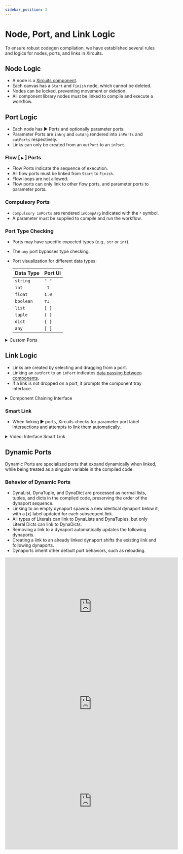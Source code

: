 ```yaml
---
sidebar_position: 3
---
```

# Node, Port, and Link Logic

To ensure robust codegen compilation, we have established several rules and logics for nodes, ports, and links in Xircuits.

## Node Logic

- A node is a [Xircuits component](./components/).
- Each canvas has a `Start` and `Finish` node, which cannot be deleted.
- Nodes can be locked, preventing movement or deletion.
- All component library nodes must be linked to compile and execute a workflow.

## Port Logic

- Each node has ▶ Ports and optionally parameter ports.
- Parameter Ports are `inArg` and `outArg` rendered into `inPorts` and `outPorts` respectively.
- Links can only be created from an `outPort` to an `inPort`.

### Flow [ `▶` ] Ports

- Flow Ports indicate the sequence of execution.
- All flow ports must be linked from `Start` to `Finish`.
- Flow loops are not allowed.
- Flow ports can only link to other flow ports, and parameter ports to parameter ports.

### Compulsory Ports

- `Compulsory inPorts` are rendered `inCompArg` indicated with the `*` symbol.
- A parameter must be supplied to compile and run the workflow.

### Port Type Checking

- Ports may have specific expected types (e.g., `str` or `int`).
- The `any` port bypasses type checking.
- Port visualization for different data types:

    | Data Type | Port UI |
    |-----------|---------|
    | `string`  | `" "`   |
    | `int`     | ` 1`    |
    | `float`   | `1.0`   |
    | `boolean` | `⊤⊥`    |
    | `list`    | `[ ]`   |
    | `tuple`   | `( )`   |
    | `dict`    | `{ }`   |
    | `any`     | `[_]`   |

    
<details>
<summary>Custom Ports</summary>
<p align="center">
<img src="/img/docs/interface-custom-ports.gif"></img></p>
</details>

## Link Logic

- Links are created by selecting and dragging from a port.
- Linking an `outPort` to an `inPort` indicates [data passing between components](main/developer-guide/passing-data-between-components.md).
- If a link is not dropped on a port, it prompts the component tray interface.
<details>
<summary>Component Chaining Interface</summary>
<p align="center">
<img src="/img/docs/interface-chain.gif"></img></p>
</details>

### Smart Link

- When linking ▶ ports, Xircuits checks for parameter port label intersections and attempts to link them automatically.

<details>
<summary>Video: Interface Smart Link</summary>
<p align="center">
<img src="/img/docs/interface-smart-link.gif"></img></p>
</details>

## Dynamic Ports

Dynamic Ports are specialized ports that expand dynamically when linked, while being treated as a singular variable in the compiled code.

### Behavior of Dynamic Ports

- DynaList, DynaTuple, and DynaDict are processed as normal lists, tuples, and dicts in the compiled code, preserving the order of the dynaport sequence.
- Linking to an empty dynaport spawns a new identical dynaport below it, with a [x] label updated for each subsequent link.
- All types of Literals can link to DynaLists and DynaTuples, but only Literal Dicts can link to DynaDicts.
- Removing a link to a dynaport automatically updates the following dynaports.
- Creating a link to an already linked dynaport shifts the existing link and following dynaports.
- Dynaports inherit other default port behaviors, such as reloading.



<div className="iframe-container">
    <iframe width="560" height="315" src="https://www.youtube.com/embed/tdbJLUIUZPk?si=AnERo_c2IgnA9isl" title="Dynamic Ports" frameborder="0" allow="accelerometer; autoplay; clipboard-write; encrypted-media; gyroscope; picture-in-picture; web-share" allowfullscreen></iframe>
</div>

<div className="iframe-container">
    <iframe width="560" height="315" src="https://www.youtube.com/embed/CMLT5V6uhuk?si=WfY50Aw1niPUTA4N" title="YouTube video player" frameborder="0" allow="accelerometer; autoplay; clipboard-write; encrypted-media; gyroscope; picture-in-picture; web-share" allowfullscreen></iframe>
</div>

<div className="iframe-container">
    <iframe width="560" height="315" src="https://www.youtube.com/embed/f_aZuBFlokQ?si=V2tkY-ghmjxuFGzU" title="YouTube video player" frameborder="0" allow="accelerometer; autoplay; clipboard-write; encrypted-media; gyroscope; picture-in-picture; web-share" allowfullscreen></iframe>
</div>